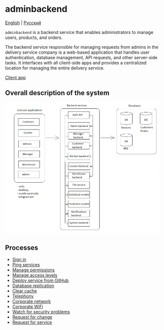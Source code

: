 # adminbackend 

[English](adminbackend.md) | [Русский](adminbackend.ru.md)

`adminbackend` is a backend service that enables administrators to manage users, products, and orders.

The backend service responsible for managing requests from admins in the delivery service company is a web-based application that handles user authentication, database management, API requests, and other server-side tasks. 
It interfaces with all client-side apps and provides a centralized location for managing the entire delivery service.

[Client app](../frontend/adminclient.md)

## Overall description of the system 

![system_overall](../img/system_overall.png)

## Processes 

- [Sign in](../processes/auth/signin.md)
- [Ping services](../processes/admin/pingservices.md)
- [Manage permissions](../processes/admin/managepermissions.md)
- [Manage access levels](../processes/admin/manageaccesslevels.md)
- [Deploy service from GitHub](../processes/admin/deployservice.md)
- [Database replication](../processes/admin/dbreplication.md)
- [Clear cache](../processes/admin/clearcache.md)
- [Telephony](../processes/admin/telephony.md)
- [Corporate network](../processes/admin/corporatenetwork.md)
- [Corporate WiFi](../processes/admin/corporatewifi.md)
- [Watch for security problems](../processes/admin/watchsecurityproblems.md)
- [Request for change](../processes/admin/requestforchange.md)
- [Request for service](../processes/admin/requestforservice.md)
